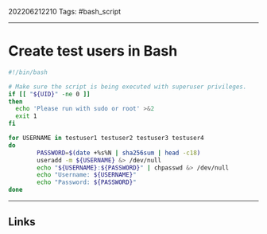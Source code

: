 202206212210
Tags: #bash_script

---

# Create test users in Bash

```bash
#!/bin/bash

# Make sure the script is being executed with superuser privileges.
if [[ "${UID}" -ne 0 ]]
then
  echo 'Please run with sudo or root' >&2
  exit 1
fi

for USERNAME in testuser1 testuser2 testuser3 testuser4
do
        PASSWORD=$(date +%s%N | sha256sum | head -c18)
        useradd -m ${USERNAME} &> /dev/null
        echo "${USERNAME}:${PASSWORD}" | chpasswd &> /dev/null
        echo "Username: ${USERNAME}"
        echo "Password: ${PASSWORD}"
done
```

---
## Links